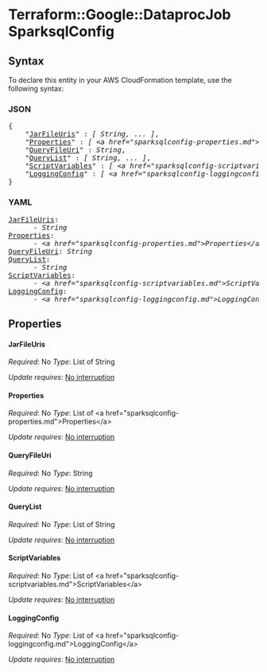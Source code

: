# Terraform::Google::DataprocJob SparksqlConfig

## Syntax

To declare this entity in your AWS CloudFormation template, use the following syntax:

### JSON

<pre>
{
    "<a href="#jarfileuris" title="JarFileUris">JarFileUris</a>" : <i>[ String, ... ]</i>,
    "<a href="#properties" title="Properties">Properties</a>" : <i>[ &lt;a href=&#34;sparksqlconfig-properties.md&#34;&gt;Properties&lt;/a&gt;, ... ]</i>,
    "<a href="#queryfileuri" title="QueryFileUri">QueryFileUri</a>" : <i>String</i>,
    "<a href="#querylist" title="QueryList">QueryList</a>" : <i>[ String, ... ]</i>,
    "<a href="#scriptvariables" title="ScriptVariables">ScriptVariables</a>" : <i>[ &lt;a href=&#34;sparksqlconfig-scriptvariables.md&#34;&gt;ScriptVariables&lt;/a&gt;, ... ]</i>,
    "<a href="#loggingconfig" title="LoggingConfig">LoggingConfig</a>" : <i>[ &lt;a href=&#34;sparksqlconfig-loggingconfig.md&#34;&gt;LoggingConfig&lt;/a&gt;, ... ]</i>
}
</pre>

### YAML

<pre>
<a href="#jarfileuris" title="JarFileUris">JarFileUris</a>: <i>
      - String</i>
<a href="#properties" title="Properties">Properties</a>: <i>
      - &lt;a href=&#34;sparksqlconfig-properties.md&#34;&gt;Properties&lt;/a&gt;</i>
<a href="#queryfileuri" title="QueryFileUri">QueryFileUri</a>: <i>String</i>
<a href="#querylist" title="QueryList">QueryList</a>: <i>
      - String</i>
<a href="#scriptvariables" title="ScriptVariables">ScriptVariables</a>: <i>
      - &lt;a href=&#34;sparksqlconfig-scriptvariables.md&#34;&gt;ScriptVariables&lt;/a&gt;</i>
<a href="#loggingconfig" title="LoggingConfig">LoggingConfig</a>: <i>
      - &lt;a href=&#34;sparksqlconfig-loggingconfig.md&#34;&gt;LoggingConfig&lt;/a&gt;</i>
</pre>

## Properties

#### JarFileUris

_Required_: No
_Type_: List of String

_Update requires_: [No interruption](https://docs.aws.amazon.com/AWSCloudFormation/latest/UserGuide/using-cfn-updating-stacks-update-behaviors.html#update-no-interrupt)

#### Properties

_Required_: No
_Type_: List of &lt;a href=&#34;sparksqlconfig-properties.md&#34;&gt;Properties&lt;/a&gt;

_Update requires_: [No interruption](https://docs.aws.amazon.com/AWSCloudFormation/latest/UserGuide/using-cfn-updating-stacks-update-behaviors.html#update-no-interrupt)

#### QueryFileUri

_Required_: No
_Type_: String

_Update requires_: [No interruption](https://docs.aws.amazon.com/AWSCloudFormation/latest/UserGuide/using-cfn-updating-stacks-update-behaviors.html#update-no-interrupt)

#### QueryList

_Required_: No
_Type_: List of String

_Update requires_: [No interruption](https://docs.aws.amazon.com/AWSCloudFormation/latest/UserGuide/using-cfn-updating-stacks-update-behaviors.html#update-no-interrupt)

#### ScriptVariables

_Required_: No
_Type_: List of &lt;a href=&#34;sparksqlconfig-scriptvariables.md&#34;&gt;ScriptVariables&lt;/a&gt;

_Update requires_: [No interruption](https://docs.aws.amazon.com/AWSCloudFormation/latest/UserGuide/using-cfn-updating-stacks-update-behaviors.html#update-no-interrupt)

#### LoggingConfig

_Required_: No
_Type_: List of &lt;a href=&#34;sparksqlconfig-loggingconfig.md&#34;&gt;LoggingConfig&lt;/a&gt;

_Update requires_: [No interruption](https://docs.aws.amazon.com/AWSCloudFormation/latest/UserGuide/using-cfn-updating-stacks-update-behaviors.html#update-no-interrupt)

